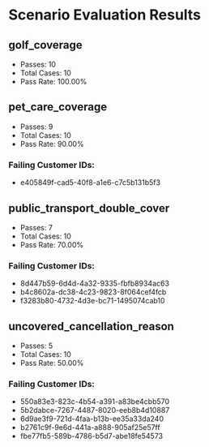 # Scenario Evaluation Results

## golf_coverage

- Passes: 10
- Total Cases: 10
- Pass Rate: 100.00%

## pet_care_coverage

- Passes: 9
- Total Cases: 10
- Pass Rate: 90.00%

### Failing Customer IDs:
- e405849f-cad5-40f8-a1e6-c7c5b131b5f3

## public_transport_double_cover

- Passes: 7
- Total Cases: 10
- Pass Rate: 70.00%

### Failing Customer IDs:
- 8d447b59-6d4d-4a32-9335-fbfb8934ac63
- b4c8602a-dc38-4c23-9823-8f064cef4fcb
- f3283b80-4732-4d3e-bc71-1495074cab10

## uncovered_cancellation_reason

- Passes: 5
- Total Cases: 10
- Pass Rate: 50.00%

### Failing Customer IDs:
- 550a83e3-823c-4b54-a391-a83be4cbb570
- 5b2dabce-7267-4487-8020-eeb8b4d10887
- 6d9ae3f9-721d-4faa-b13b-ee35a33da240
- b2761c9f-9e6d-441a-a888-905af25e57ff
- fbe77fb5-589b-4786-b5d7-abe18fe54573

